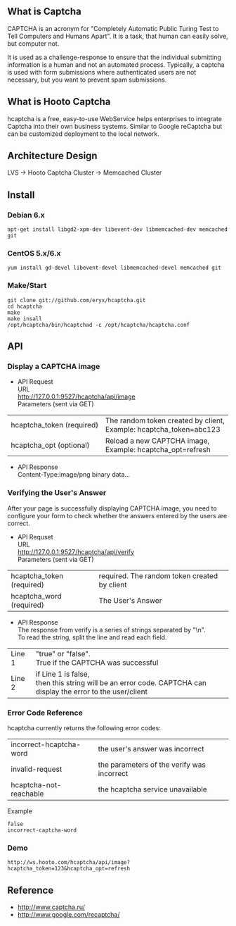 ## What is Captcha

CAPTCHA is an acronym for 
"Completely Automatic Public Turing Test to Tell Computers and Humans Apart".
It is a task, that human can easily solve, but computer not.

It is used as a challenge-response to ensure that the individual submitting 
information is a human and not an automated process. Typically, a captcha is 
used with form submissions where authenticated users are not necessary, 
but you want to prevent spam submissions.

## What is Hooto Captcha

hcaptcha is a free, easy-to-use WebService helps enterprises to integrate 
Captcha into their own business systems. Similar to Google reCaptcha but can 
be customized deployment to the local network.

## Architecture Design

LVS -> Hooto Captcha Cluster -> Memcached Cluster

## Install

### Debian 6.x
    apt-get install libgd2-xpm-dev libevent-dev libmemcached-dev memcached git

### CentOS 5.x/6.x
    yum install gd-devel libevent-devel libmemcached-devel memcached git

### Make/Start
    git clone git://github.com/eryx/hcaptcha.git
    cd hcaptcha
    make
    make insall
    /opt/hcaptcha/bin/hcaptchad -c /opt/hcaptcha/hcaptcha.conf

## API

### Display a CAPTCHA image    
    
* API Request  
URL  
    http://127.0.0.1:9527/hcaptcha/api/image  
Parameters (sent via GET)
<table>
    <tr>
        <td>hcaptcha_token (required)</td>
        <td>The random token created by client,  <br />
        Example: hcaptcha_token=abc123</td>
    </tr>
    <tr>
        <td>hcaptcha_opt (optional)</td>
        <td>Reload a new CAPTCHA image,  <br />
        Example: hcaptcha_opt=refresh</td>
    </tr>
</table>

* API Response  
    Content-Type:image/png
    binary data...

### Verifying the User's Answer
    
After your page is successfully displaying CAPTCHA image, you need to configure
your form to check whether the answers entered by the users are correct.

* API Requset  
URL  
    http://127.0.0.1:9527/hcaptcha/api/verify  
Parameters (sent via GET)
<table>
    <tr>
        <td>hcaptcha_token (required)</td>
        <td>required. The random token created by client</td>
    </tr>
    <tr>
        <td>hcaptcha_word (required)</td>
        <td>The User's Answer</td>
    </tr>
</table>
    
* API Response  
The response from verify is a series of strings separated by "\n".  
To read the string, split the line and read each field.
<table>
    <tr>
        <td>Line 1</td>
        <td>"true" or "false".  <br />
        True if the CAPTCHA was successful</td>
    </tr>
    <tr>
        <td>Line 2</td>
        <td>if Line 1 is false,  <br />
        then this string will be an error code. CAPTCHA can display the error to the user/client  <br />
        </td>
    </tr>
</table>

### Error Code Reference
hcaptcha currently returns the following error codes:
<table>
    <tr>
        <td>incorrect-hcaptcha-word</td>
        <td>the user's answer was incorrect</td>
    </tr>
    <tr>
        <td>invalid-request</td>
        <td>the parameters of the verify was incorrect</td>
    </tr>
    <tr>
        <td>hcaptcha-not-reachable</td>
        <td>the hcaptcha service unavailable</td>
    </tr>
</table>
Example

    false
    incorrect-captcha-word

### Demo
    http://ws.hooto.com/hcaptcha/api/image?hcaptcha_token=123&hcaptcha_opt=refresh

## Reference
* http://www.captcha.ru/
* http://www.google.com/recaptcha/

